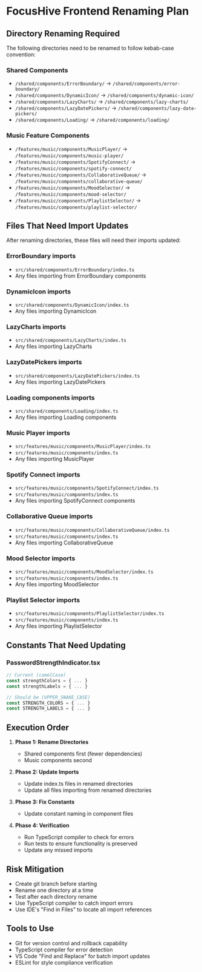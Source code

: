 # FocusHive Frontend Renaming Plan

## Directory Renaming Required

The following directories need to be renamed to follow kebab-case convention:

### Shared Components
- `/shared/components/ErrorBoundary/` → `/shared/components/error-boundary/`
- `/shared/components/DynamicIcon/` → `/shared/components/dynamic-icon/`
- `/shared/components/LazyCharts/` → `/shared/components/lazy-charts/`
- `/shared/components/LazyDatePickers/` → `/shared/components/lazy-date-pickers/`
- `/shared/components/Loading/` → `/shared/components/loading/`

### Music Feature Components
- `/features/music/components/MusicPlayer/` → `/features/music/components/music-player/`
- `/features/music/components/SpotifyConnect/` → `/features/music/components/spotify-connect/`
- `/features/music/components/CollaborativeQueue/` → `/features/music/components/collaborative-queue/`
- `/features/music/components/MoodSelector/` → `/features/music/components/mood-selector/`
- `/features/music/components/PlaylistSelector/` → `/features/music/components/playlist-selector/`

## Files That Need Import Updates

After renaming directories, these files will need their imports updated:

### ErrorBoundary imports
- `src/shared/components/ErrorBoundary/index.ts`
- Any files importing from ErrorBoundary components

### DynamicIcon imports
- `src/shared/components/DynamicIcon/index.ts`
- Any files importing DynamicIcon

### LazyCharts imports
- `src/shared/components/LazyCharts/index.ts`
- Any files importing LazyCharts

### LazyDatePickers imports
- `src/shared/components/LazyDatePickers/index.ts`
- Any files importing LazyDatePickers

### Loading components imports
- `src/shared/components/Loading/index.ts`
- Any files importing Loading components

### Music Player imports
- `src/features/music/components/MusicPlayer/index.ts`
- `src/features/music/components/index.ts`
- Any files importing MusicPlayer

### Spotify Connect imports
- `src/features/music/components/SpotifyConnect/index.ts`
- `src/features/music/components/index.ts`
- Any files importing SpotifyConnect components

### Collaborative Queue imports
- `src/features/music/components/CollaborativeQueue/index.ts`
- `src/features/music/components/index.ts`
- Any files importing CollaborativeQueue

### Mood Selector imports
- `src/features/music/components/MoodSelector/index.ts`
- `src/features/music/components/index.ts`
- Any files importing MoodSelector

### Playlist Selector imports
- `src/features/music/components/PlaylistSelector/index.ts`
- `src/features/music/components/index.ts`
- Any files importing PlaylistSelector

## Constants That Need Updating

### PasswordStrengthIndicator.tsx
```typescript
// Current (camelCase)
const strengthColors = { ... }
const strengthLabels = { ... }

// Should be (UPPER_SNAKE_CASE)
const STRENGTH_COLORS = { ... }
const STRENGTH_LABELS = { ... }
```

## Execution Order

1. **Phase 1: Rename Directories**
   - Shared components first (fewer dependencies)
   - Music components second

2. **Phase 2: Update Imports**
   - Update index.ts files in renamed directories
   - Update all files importing from renamed directories

3. **Phase 3: Fix Constants**
   - Update constant naming in component files

4. **Phase 4: Verification**
   - Run TypeScript compiler to check for errors
   - Run tests to ensure functionality is preserved
   - Update any missed imports

## Risk Mitigation

- Create git branch before starting
- Rename one directory at a time
- Test after each directory rename
- Use TypeScript compiler to catch import errors
- Use IDE's "Find in Files" to locate all import references

## Tools to Use

- Git for version control and rollback capability
- TypeScript compiler for error detection
- VS Code "Find and Replace" for batch import updates
- ESLint for style compliance verification